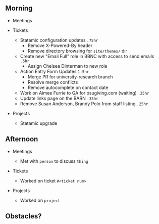 ## Morning

- Meetings


- Tickets
    - Statamic configuration updates `.75hr`
        - Remove X-Powered-By header
        - Remove directory browsing for `site/themes/` dir
    - Create new "Email Full" role in BBNC with access to send emails `.5hr`
        - Assign Chelsea Dinterman to new role
    - Action Entry Form Updates `1.5hr`
        - Merge PR for university-research branch
        - Resolve merge conflicts
        - Remove autocomplete on contact date
    - Work on Aimee Furrie to GA for osugiving.com (waiting) `.25hr`
    - Update links page on the BARN `.33hr`
    - Remove Susan Anderson, Brandy Polo from staff listing `.25hr`


- Projects
    - Statamic upgrade


## Afternoon

- Meetings
    - Met with `person` to discuss `thing`


- Tickets
    - Worked on ticket `#<ticket num>`


- Projects
    - Worked on `project`


## Obstacles?
